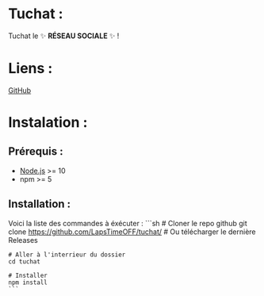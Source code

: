 # Tuchat :
  Tuchat le :sparkles: **RÉSEAU SOCIALE** :sparkles: !
  
 # Liens :
  [GitHub]("https://github.com/LapsTimeOFF/tuchat/")
  
 # Instalation :
 
  ## Prérequis :
  - [Node.js](https://nodejs.org/) >= 10
  - npm >= 5

 ## Installation :
  Voici la liste des commandes à éxécuter :
    ```sh
    # Cloner le repo github
    git clone https://github.com/LapsTimeOFF/tuchat/
    # Ou télécharger le dernière Releases
    
    # Aller à l'interrieur du dossier
    cd tuchat
    
    # Installer
    npm install
    ```
